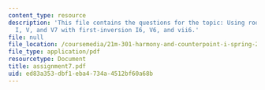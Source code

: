 ```yaml
---
content_type: resource
description: 'This file contains the questions for the topic: Using root-position
  I, V, and V7 with first-inversion I6, V6, and vii6.'
file: null
file_location: /coursemedia/21m-301-harmony-and-counterpoint-i-spring-2005/ed83a353dbf1eba4734a4512bf60a68b_assignment7.pdf
file_type: application/pdf
resourcetype: Document
title: assignment7.pdf
uid: ed83a353-dbf1-eba4-734a-4512bf60a68b
---
```

